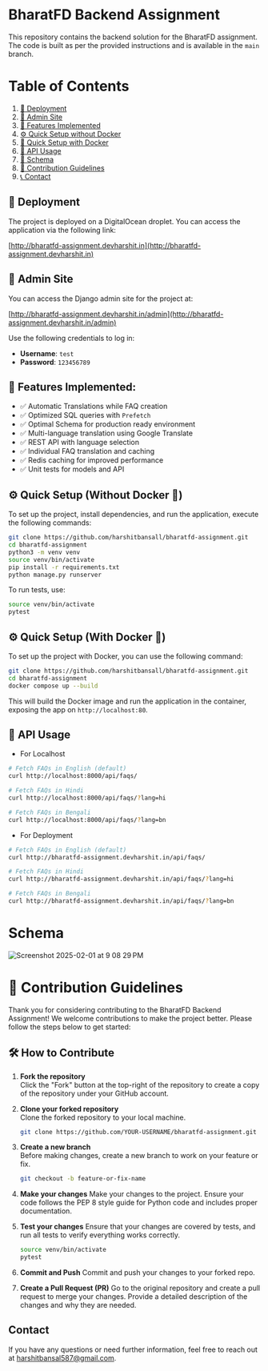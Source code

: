 
# BharatFD Backend Assignment

This repository contains the backend solution for the BharatFD assignment. The code is built as per the provided instructions and is available in the `main` branch.

# Table of Contents

1. [🚀 Deployment](#deployment)
2. [🔑 Admin Site](#admin-site)
3. [🌟 Features Implemented](#features-implemented)
4. [⚙️ Quick Setup without Docker](#quick-setup-without-docker)
5. [🐳 Quick Setup with Docker](#quick-setup-with-docker)
6. [📡 API Usage](#api-usage)
7. [🧩 Schema](#schema)
8. [💬 Contribution Guidelines](#contribution-guidelines)
9. [📞 Contact](#contact)

## 🚀 Deployment

The project is deployed on a DigitalOcean droplet. You can access the application via the following link:

[http://bharatfd-assignment.devharshit.in](http://bharatfd-assignment.devharshit.in)

## 🔑 Admin Site

You can access the Django admin site for the project at:

[http://bharatfd-assignment.devharshit.in/admin](http://bharatfd-assignment.devharshit.in/admin)

Use the following credentials to log in:

- **Username**: `test`
- **Password**: `123456789`

## 🌟 Features Implemented:

- ✅ Automatic Translations while FAQ creation
- ✅ Optimized SQL queries with `Prefetch`
- ✅ Optimal Schema for production ready environment
- ✅ Multi-language translation using Google Translate
- ✅ REST API with language selection
- ✅ Individual FAQ translation and caching
- ✅ Redis caching for improved performance
- ✅ Unit tests for models and API

## ⚙️ Quick Setup (Without Docker 🐳)

To set up the project, install dependencies, and run the application, execute the following commands:

```bash
git clone https://github.com/harshitbansall/bharatfd-assignment.git
cd bharatfd-assignment
python3 -m venv venv
source venv/bin/activate
pip install -r requirements.txt
python manage.py runserver
```

To run tests, use:

```bash
source venv/bin/activate
pytest
```

## ⚙️ Quick Setup (With Docker 🐳)

To set up the project with Docker, you can use the following command:

```bash
git clone https://github.com/harshitbansall/bharatfd-assignment.git
cd bharatfd-assignment
docker compose up --build
```

This will build the Docker image and run the application in the container, exposing the app on `http://localhost:80`. 


## 📡 API Usage
- For Localhost
```bash
# Fetch FAQs in English (default)
curl http://localhost:8000/api/faqs/

# Fetch FAQs in Hindi
curl http://localhost:8000/api/faqs/?lang=hi

# Fetch FAQs in Bengali
curl http://localhost:8000/api/faqs/?lang=bn
```

- For Deployment
```bash
# Fetch FAQs in English (default)
curl http://bharatfd-assignment.devharshit.in/api/faqs/

# Fetch FAQs in Hindi
curl http://bharatfd-assignment.devharshit.in/api/faqs/?lang=hi

# Fetch FAQs in Bengali
curl http://bharatfd-assignment.devharshit.in/api/faqs/?lang=bn
```

# Schema
![Screenshot 2025-02-01 at 9 08 29 PM](https://github.com/user-attachments/assets/5fc58041-0d22-40a8-a445-5c1d88b8954f)


# 📝 Contribution Guidelines

Thank you for considering contributing to the BharatFD Backend Assignment! We welcome contributions to make the project better. Please follow the steps below to get started:

## 🛠️ How to Contribute

1. **Fork the repository**  
   Click the "Fork" button at the top-right of the repository to create a copy of the repository under your GitHub account.

2. **Clone your forked repository**  
   Clone the forked repository to your local machine.

   ```bash
   git clone https://github.com/YOUR-USERNAME/bharatfd-assignment.git
   ```
2. **Create a new branch**  
   Before making changes, create a new branch to work on your feature or fix.

   ```bash
   git checkout -b feature-or-fix-name
   ```
3. **Make your changes**
   Make your changes to the project. Ensure your code follows the PEP 8 style guide for Python code and includes proper documentation.

4. **Test your changes**
   Ensure that your changes are covered by tests, and run all tests to verify everything works correctly.
   ```bash
   source venv/bin/activate
   pytest
   ```
5. **Commit and Push**
   Commit and push your changes to your forked repo.

6. **Create a Pull Request (PR)**
    Go to the original repository and create a pull request to merge your changes. Provide a detailed description of the changes and why they are needed.
   
## Contact

If you have any questions or need further information, feel free to reach out at [harshitbansal587@gmail.com](mailto:harshitbansal587@gmail.com).

